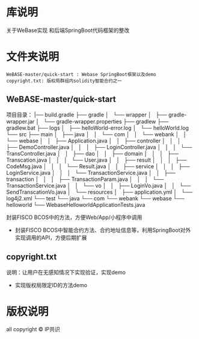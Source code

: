 # 库说明
关于WeBase实现 和后端SpringBoot代码框架的整改


# 文件夹说明
```
WeBASE-master/quick-start : Webase SpringBoot框架以及demo
copyright.txt: 版权局群组内solidity智能合约之一
```

## WeBASE-master/quick-start

项目目录：
|── build.gradle
├── gradle
│   └── wrapper
│       ├── gradle-wrapper.jar
│       └── gradle-wrapper.properties
├── gradlew
├── gradlew.bat
├── logs
│   ├── helloWorld-error.log
│   └── helloWorld.log
└── src
    ├── main
    │   ├── java
    │   │   └── com
    │   │       └── webank
    │   │           └── webase
    │   │               ├── Application.java
    │   │               ├── controller
    │   │               │   ├── DemoController.java
    │   │               │   ├── LoginController.java
    │   │               │   └── TransController.java
    │   │               ├── dao
    │   │               ├── domain
    │   │               │   ├── Transcation.java
    │   │               │   └── User.java
    │   │               ├── result
    │   │               │   ├── CodeMsg.java
    │   │               │   └── Result.java
    │   │               ├── service
    │   │               │   ├── LoginService.java
    │   │               │   └── TransactionService.java
    │   │               ├── transaction
    │   │               │   ├── TransactionParam.java
    │   │               │   └── TransactionService.java
    │   │               └── vo
    │   │                   ├── LoginVo.java
    │   │                   └── SendTranscationVo.java
    │   └── resources
    │       ├── application.yml
    │       └── log4j2.xml
    └── test
        └── java
            └── com
                └── webank
                    └── webase
                        └── helloworld
                            └── WebaseHelloworldApplicationTests.java
                            
封装FISCO BCOS中的方法，方便Web/App/小程序中调用
- 封装FISCO BCOS中智能合约方法、合约地址信息等，利用SpringBoot对外实现调用的API，方便后期扩展

## copyright.txt
说明：让用户在无感知情况下实现验证，实现demo
- 实现版权局限定ID的方法demo

# 版权说明
all copyright © IP共识
